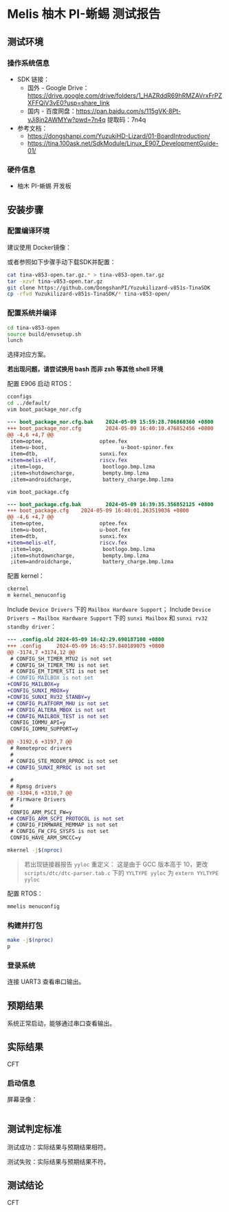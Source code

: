# Melis 柚木 PI-蜥蜴 测试报告

## 测试环境

### 操作系统信息

- SDK 链接：
    - 国外 - Google Drive：https://drive.google.com/drive/folders/1_HAZRddR69hRMZAVrxFrPZXFFQiV3vE0?usp=share_link
    - 国内 - 百度网盘：https://pan.baidu.com/s/115gVK-8Pt-vJi8jn2AWMYw?pwd=7n4q 提取码：7n4q
- 参考文档：
    - https://dongshanpi.com/YuzukiHD-Lizard/01-BoardIntroduction/
    - https://tina.100ask.net/SdkModule/Linux_E907_DevelopmentGuide-01/

### 硬件信息

- 柚木 PI-蜥蜴 开发板


## 安装步骤

### 配置编译环境

建议使用 Docker镜像：

或者参照如下步骤手动下载SDK并配置：

```bash
cat tina-v853-open.tar.gz.* > tina-v853-open.tar.gz
tar -xzvf tina-v853-open.tar.gz
git clone https://github.com/DongshanPI/Yuzukilizard-v851s-TinaSDK
cp -rfvd Yuzukilizard-v851s-TinaSDK/* tina-v853-open/
```


### 配置系统并编译

```bash
cd tina-v853-open
source build/envsetup.sh
lunch
```
选择对应方案。

**若出现问题，请尝试换用 bash 而非 zsh 等其他 shell 环境**

配置 E906 启动 RTOS：
```bash
cconfigs
cd ../default/
vim boot_package_nor.cfg
```
```diff
--- boot_package_nor.cfg.bak    2024-05-09 15:59:28.706860360 +0800
+++ boot_package_nor.cfg        2024-05-09 16:40:10.476852456 +0800
@@ -4,6 +4,7 @@
 item=optee,                  optee.fex
 item=u-boot,                        u-boot-spinor.fex
 item=dtb,                    sunxi.fex
+item=melis-elf,              riscv.fex
 ;item=logo,                   bootlogo.bmp.lzma
 ;item=shutdowncharge,         bempty.bmp.lzma
 ;item=androidcharge,          battery_charge.bmp.lzma
```
```bash
vim boot_package.cfg
```
```diff
--- boot_package.cfg.bak        2024-05-09 16:39:35.356852125 +0800
+++ boot_package.cfg    2024-05-09 16:40:01.263519036 +0800
@@ -4,6 +4,7 @@
 item=optee,                  optee.fex
 item=u-boot,                 u-boot.fex
 item=dtb,                    sunxi.fex
+item=melis-elf,              riscv.fex
 ;item=logo,                   bootlogo.bmp.lzma
 ;item=shutdowncharge,         bempty.bmp.lzma
 ;item=androidcharge,          battery_charge.bmp.lzma
```

配置 kernel：
```bash
ckernel
m kernel_menuconfig
```
Include `Device Drivers` 下的 `Mailbox Hardware Support`；
Include `Device Drivers → Mailbox Hardware Support` 下的 `sunxi Mailbox` 和 `sunxi rv32 standby driver`：
```diff
--- .config.old 2024-05-09 16:42:29.690187100 +0800
+++ .config     2024-05-09 16:45:57.840189075 +0800
@@ -3174,7 +3174,12 @@
 # CONFIG_SH_TIMER_MTU2 is not set
 # CONFIG_SH_TIMER_TMU is not set
 # CONFIG_EM_TIMER_STI is not set
-# CONFIG_MAILBOX is not set
+CONFIG_MAILBOX=y
+CONFIG_SUNXI_MBOX=y
+CONFIG_SUNXI_RV32_STANBY=y
+# CONFIG_PLATFORM_MHU is not set
+# CONFIG_ALTERA_MBOX is not set
+# CONFIG_MAILBOX_TEST is not set
 CONFIG_IOMMU_API=y
 CONFIG_IOMMU_SUPPORT=y
 
@@ -3192,6 +3197,7 @@
 # Remoteproc drivers
 #
 # CONFIG_STE_MODEM_RPROC is not set
+# CONFIG_SUNXI_RPROC is not set
 
 #
 # Rpmsg drivers
@@ -3304,6 +3310,7 @@
 # Firmware Drivers
 #
 CONFIG_ARM_PSCI_FW=y
+# CONFIG_ARM_SCPI_PROTOCOL is not set
 # CONFIG_FIRMWARE_MEMMAP is not set
 # CONFIG_FW_CFG_SYSFS is not set
 CONFIG_HAVE_ARM_SMCCC=y
```
```bash
mkernel -j$(nproc)
```

> 若出现链接器报告 `yyloc` 重定义：
> 这是由于 GCC 版本高于 10，更改 `scripts/dtc/dtc-parser.tab.c` 下的 `YYLTYPE yyloc` 为 `extern YYLTYPE yyloc`

配置 RTOS：
```bash
mmelis menuconfig
```

### 构建并打包

```bash
make -j$(nproc)
p
```

### 登录系统

连接 UART3 查看串口输出。

## 预期结果

系统正常启动，能够通过串口查看输出。

## 实际结果

CFT

### 启动信息

屏幕录像：

```log
```

## 测试判定标准

测试成功：实际结果与预期结果相符。

测试失败：实际结果与预期结果不符。

## 测试结论

CFT